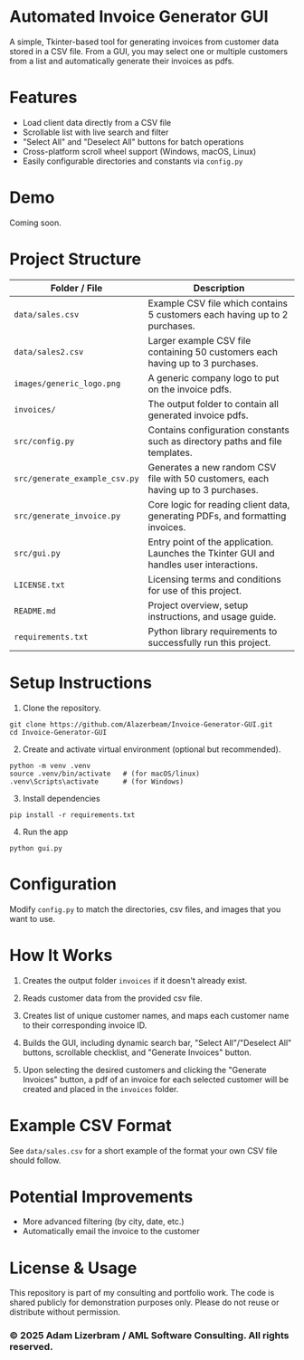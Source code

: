 # Automated Invoice Generator GUI

A simple, Tkinter-based tool for generating invoices from customer data stored in a CSV file. From a GUI, you may select one or multiple customers from a list and automatically generate their invoices as pdfs. 

# Features

- Load client data directly from a CSV file
- Scrollable list with live search and filter
- "Select All" and "Deselect All" buttons for batch operations
- Cross-platform scroll wheel support (Windows, macOS, Linux)
- Easily configurable directories and constants via `config.py`

# Demo

Coming soon.

# Project Structure

| Folder / File | Description |
|----------------|-------------|
| `data/sales.csv` | Example CSV file which contains 5 customers each having up to 2 purchases. |
| `data/sales2.csv` | Larger example CSV file containing 50 customers each having up to 3 purchases. |
| `images/generic_logo.png` | A generic company logo to put on the invoice pdfs. |
| `invoices/` | The output folder to contain all generated invoice pdfs. |
| `src/config.py` | Contains configuration constants such as directory paths and file templates. |
| `src/generate_example_csv.py` | Generates a new random CSV file with 50 customers, each having up to 3 purchases. |
| `src/generate_invoice.py` | Core logic for reading client data, generating PDFs, and formatting invoices. |
| `src/gui.py` | Entry point of the application. Launches the Tkinter GUI and handles user interactions. |
| `LICENSE.txt` | Licensing terms and conditions for use of this project. |
| `README.md` | Project overview, setup instructions, and usage guide. |
| `requirements.txt` | Python library requirements to successfully run this project. |

# Setup Instructions

1. Clone the repository.

```
git clone https://github.com/Alazerbeam/Invoice-Generator-GUI.git
cd Invoice-Generator-GUI
```

2. Create and activate virtual environment (optional but recommended).

```
python -m venv .venv
source .venv/bin/activate   # (for macOS/linux)
.venv\Scripts\activate      # (for Windows)
```

3. Install dependencies

```
pip install -r requirements.txt
```

4. Run the app

```
python gui.py
```

# Configuration

Modify `config.py` to match the directories, csv files, and images that you want to use. 

# How It Works

1. Creates the output folder `invoices` if it doesn't already exist.

2. Reads customer data from the provided csv file.

3. Creates list of unique customer names, and maps each customer name to their corresponding invoice ID.

4. Builds the GUI, including dynamic search bar, "Select All"/"Deselect All" buttons, scrollable checklist, and "Generate Invoices" button.

5. Upon selecting the desired customers and clicking the "Generate Invoices" button, a pdf of an invoice for each selected customer will be created and placed in the `invoices` folder.

# Example CSV Format

See `data/sales.csv` for a short example of the format your own CSV file should follow.

# Potential Improvements

- More advanced filtering (by city, date, etc.)
- Automatically email the invoice to the customer

# License & Usage

This repository is part of my consulting and portfolio work. 
The code is shared publicly for demonstration purposes only.
Please do not reuse or distribute without permission.


### © 2025 Adam Lizerbram / AML Software Consulting. All rights reserved.


